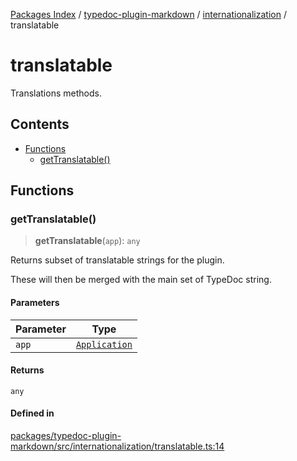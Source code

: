 [Packages Index](../../../../README.md) / [typedoc-plugin-markdown](../../../README.md) / [internationalization](../../README.md) / translatable

# translatable

Translations methods.

## Contents

* [Functions](#functions)
  * [getTranslatable()](#gettranslatable)

## Functions

### getTranslatable()

> **getTranslatable**(`app`): `any`

Returns subset of translatable strings for the plugin.

These will then be merged with the main set of TypeDoc string.

#### Parameters

| Parameter | Type                                                              |
| --------- | ----------------------------------------------------------------- |
| `app`     | [`Application`](https://typedoc.org/api/classes/Application.html) |

#### Returns

`any`

#### Defined in

[packages/typedoc-plugin-markdown/src/internationalization/translatable.ts:14](https://github.com/typedoc2md/typedoc-plugin-markdown/blob/6040ac7ed52761100f65c71074bb38fe47f3aa71/packages/typedoc-plugin-markdown/src/internationalization/translatable.ts#L14)
